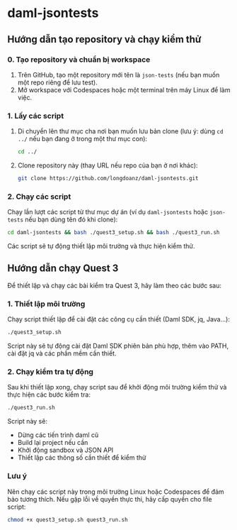 # daml-jsontests
## Hướng dẫn tạo repository và chạy kiểm thử

### 0. Tạo repository và chuẩn bị workspace
1. Trên GitHub, tạo một repository mới tên là `json-tests` (nếu bạn muốn một repo riêng để lưu test).
2. Mở workspace với Codespaces hoặc một terminal trên máy Linux để làm việc.

### 1. Lấy các script

1. Di chuyển lên thư mục cha nơi bạn muốn lưu bản clone (lưu ý: dùng `cd ../` nếu bạn đang ở trong một thư mục con):
	```bash
	cd ../
	```
2. Clone repository này (thay URL nếu repo của bạn ở nơi khác):
	```bash
	git clone https://github.com/longdoanz/daml-jsontests.git
	```

### 2. Chạy các script
Chạy lần lượt các script từ thư mục dự án (ví dụ `daml-jsontests` hoặc `json-tests` nếu bạn dùng tên đó khi clone):
```bash
cd daml-jsontests && bash ./quest3_setup.sh && bash ./quest3_run.sh
```

Các script sẽ tự động thiết lập môi trường và thực hiện kiểm thử.

## Hướng dẫn chạy Quest 3

Để thiết lập và chạy các bài kiểm tra Quest 3, hãy làm theo các bước sau:

### 1. Thiết lập môi trường
Chạy script thiết lập để cài đặt các công cụ cần thiết (Daml SDK, jq, Java...):

```bash
./quest3_setup.sh
```

Script này sẽ tự động cài đặt Daml SDK phiên bản phù hợp, thêm vào PATH, cài đặt jq và các phần mềm cần thiết.

### 2. Chạy kiểm tra tự động
Sau khi thiết lập xong, chạy script sau để khởi động môi trường kiểm thử và thực hiện các bước kiểm tra:

```bash
./quest3_run.sh
```

Script này sẽ:
- Dừng các tiến trình daml cũ
- Build lại project nếu cần
- Khởi động sandbox và JSON API
- Thiết lập các thông số cần thiết để kiểm thử

### Lưu ý
Nên chạy các script này trong môi trường Linux hoặc Codespaces để đảm bảo tương thích.
Nếu gặp lỗi về quyền thực thi, hãy cấp quyền cho file script:
```bash
chmod +x quest3_setup.sh quest3_run.sh
```